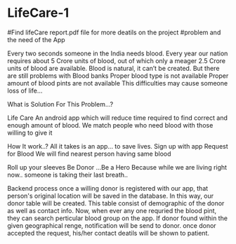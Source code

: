 # LifeCare-1

#Find lifeCare report.pdf file for more deatils on the project
#problem and the need of the App

Every two seconds someone in the India needs blood.
Every year our nation requires about 5 Crore units of blood, out of which only a meager 2.5 Crore units of blood are available.
Blood is natural, it can’t be created.
But there are still problems with Blood banks
Proper blood type is not available
Proper amount of blood pints are not available
This difficulties may cause someone loss of life…

What is Solution For This Problem…?

Life Care
An android app which will reduce time required to find correct and enough amount of blood.
We match people who need blood with those willing to give it

How It work..?
All it takes is an app... to save lives.
Sign up with  app
Request for Blood 
We will find nearest person having same blood


Roll up your sleeves Be Donor …Be a Hero
Because while we are living right now..
someone is taking their last breath.. 


Backend process
once  a willing donor is registered with our app, that person's original location will be saved in the database.
In this way, our donor table will be created. This table consist of demographic of the donor as well as contact info.
Now, when ever any one requried the blood pint, they can search perticular blood group on the app.
If donor found within the given geographical  renge, notification will be send to donor.
once donor accepted the request, his/her contact deatils will be shown to patient.


